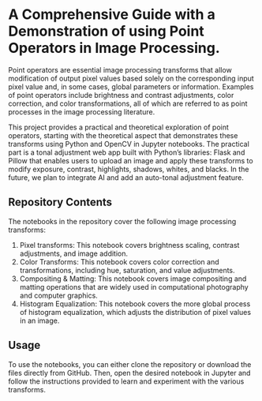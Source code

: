 # A Comprehensive Guide with a Demonstration of using Point Operators in Image Processing.

Point operators are essential image processing transforms that allow modification of output pixel values based solely on the corresponding input pixel value and, in some cases, global parameters or information. Examples of point operators include brightness and contrast adjustments, color correction, and color transformations, all of which are referred to as point processes in the image processing literature.

This project provides a practical and theoretical exploration of point operators, starting with the theoretical aspect that demonstrates these transforms using Python and OpenCV in Jupyter notebooks. The practical part is a tonal adjustment web app built with Python’s libraries: Flask and Pillow that enables users to upload an image and apply these transforms to modify exposure, contrast, highlights, shadows, whites, and blacks. In the future, we plan to integrate AI and add an auto-tonal adjustment feature.

## Repository Contents

The notebooks in the repository cover the following image processing transforms:
1. Pixel transforms: This notebook covers brightness scaling, contrast adjustments, and image addition.
2. Color Transforms: This notebook covers color correction and transformations, including hue, saturation, and value adjustments.
3. Compositing & Matting: This notebook covers image compositing and matting operations that are widely used in computational photography and computer graphics.
4. Histogram Equalization: This notebook covers the more global process of histogram equalization, which adjusts the distribution of pixel values in an image.

## Usage
To use the notebooks, you can either clone the repository or download the files directly from GitHub. Then, open the desired notebook in Jupyter and follow the instructions provided to learn and experiment with the various transforms.
